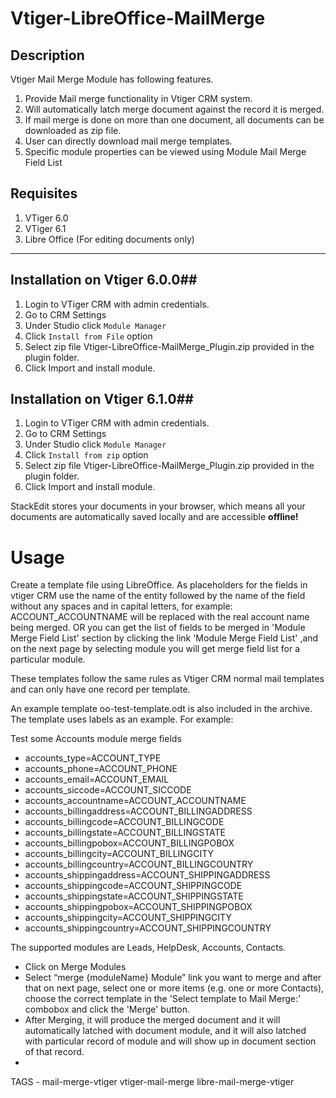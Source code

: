 Vtiger-LibreOffice-MailMerge
===================

**Description**
----------------

Vtiger Mail Merge Module has following features.
1. Provide Mail merge functionality in Vtiger CRM system. 
2. Will automatically latch merge document against the record it is merged.
3. If mail merge is done on more than one document, all documents can be downloaded as zip file.
4. User can directly download mail merge templates.
5. Specific module properties can be viewed using Module Mail Merge Field List



Requisites
----------

1. VTiger 6.0
1. VTiger 6.1
3. Libre Office (For editing documents only)

-------------

## Installation on Vtiger 6.0.0##

 1. Login to VTiger CRM with admin credentials.
 2. Go to CRM Settings
 3. Under Studio click `Module Manager`
 4. Click `Install from File` option
 5. Select zip file Vtiger-LibreOffice-MailMerge_Plugin.zip provided in the plugin folder.
 6. Click Import and install module.
 
## Installation on Vtiger 6.1.0##
 1. Login to VTiger CRM with admin credentials.
 2. Go to CRM Settings
 3. Under Studio click `Module Manager`
 4. Click `Install from zip` option
 5. Select zip file Vtiger-LibreOffice-MailMerge_Plugin.zip provided in the plugin folder.
 6. Click Import and install module.

StackEdit stores your documents in your browser, which means all your documents are automatically saved locally and are accessible **offline!**

Usage
=====

Create a template file using  LibreOffice. As placeholders for the fields in vtiger CRM use the name of the entity followed by the name of the field without any spaces and in capital letters, for example:  ACCOUNT_ACCOUNTNAME will be replaced with the real account name being merged.
OR 
you can get the list of fields to be merged in 'Module Merge Field List' section by clicking the link 'Module Merge Field List' ,and on the next page by selecting module you will get merge field list
for a particular module.

These templates follow the same rules as Vtiger CRM normal mail templates and can only have one record per template. 

An example template oo-test-template.odt is also included in the archive. The template uses labels as an example. For example:

Test some Accounts module merge fields

- accounts_type=ACCOUNT_TYPE
- accounts_phone=ACCOUNT_PHONE
- accounts_email=ACCOUNT_EMAIL
- accounts_siccode=ACCOUNT_SICCODE
- accounts_accountname=ACCOUNT_ACCOUNTNAME
- accounts_billingaddress=ACCOUNT_BILLINGADDRESS
- accounts_billingcode=ACCOUNT_BILLINGCODE
- accounts_billingstate=ACCOUNT_BILLINGSTATE
- accounts_billingpobox=ACCOUNT_BILLINGPOBOX
- accounts_billingcity=ACCOUNT_BILLINGCITY
- accounts_billingcountry=ACCOUNT_BILLINGCOUNTRY
- accounts_shippingaddress=ACCOUNT_SHIPPINGADDRESS
- accounts_shippingcode=ACCOUNT_SHIPPINGCODE
- accounts_shippingstate=ACCOUNT_SHIPPINGSTATE
- accounts_shippingpobox=ACCOUNT_SHIPPINGPOBOX
- accounts_shippingcity=ACCOUNT_SHIPPINGCITY
- accounts_shippingcountry=ACCOUNT_SHIPPINGCOUNTRY

The supported modules are Leads, HelpDesk, Accounts, Contacts.

 - Click on Merge  Modules
 - Select “merge {moduleName} Module” link you want to merge and after that  on next page, select one or more items (e.g. one or more Contacts), choose the correct template in the 'Select template to Mail Merge:' combobox and click the 'Merge' button.
 - After Merging, it will produce the merged document and it will automatically latched with document module, and it will also latched with particular record of module  and will show up in document section of that record.
 - 
 
TAGS - mail-merge-vtiger vtiger-mail-merge libre-mail-merge-vtiger
